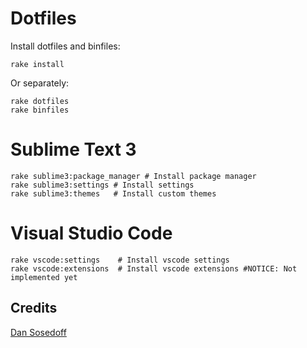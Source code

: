 # Dotfiles

Install dotfiles and binfiles:
```
rake install
```
Or separately:
```
rake dotfiles
rake binfiles
```
# Sublime Text 3
    rake sublime3:package_manager # Install package manager
    rake sublime3:settings # Install settings
    rake sublime3:themes   # Install custom themes    

# Visual Studio Code
    rake vscode:settings    # Install vscode settings
    rake vscode:extensions  # Install vscode extensions #NOTICE: Not implemented yet

## Credits 
[Dan Sosedoff](https://github.com/sosedoff/dotfiles)
